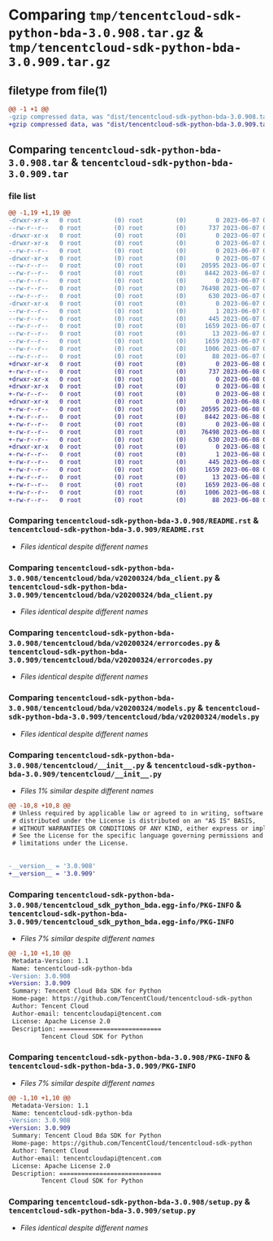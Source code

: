 # Comparing `tmp/tencentcloud-sdk-python-bda-3.0.908.tar.gz` & `tmp/tencentcloud-sdk-python-bda-3.0.909.tar.gz`

## filetype from file(1)

```diff
@@ -1 +1 @@
-gzip compressed data, was "dist/tencentcloud-sdk-python-bda-3.0.908.tar", last modified: Wed Jun  7 00:17:12 2023, max compression
+gzip compressed data, was "dist/tencentcloud-sdk-python-bda-3.0.909.tar", last modified: Thu Jun  8 00:17:40 2023, max compression
```

## Comparing `tencentcloud-sdk-python-bda-3.0.908.tar` & `tencentcloud-sdk-python-bda-3.0.909.tar`

### file list

```diff
@@ -1,19 +1,19 @@
-drwxr-xr-x   0 root         (0) root         (0)        0 2023-06-07 00:17:12.000000 tencentcloud-sdk-python-bda-3.0.908/
--rw-r--r--   0 root         (0) root         (0)      737 2023-06-07 00:17:12.000000 tencentcloud-sdk-python-bda-3.0.908/README.rst
-drwxr-xr-x   0 root         (0) root         (0)        0 2023-06-07 00:17:12.000000 tencentcloud-sdk-python-bda-3.0.908/tencentcloud/
-drwxr-xr-x   0 root         (0) root         (0)        0 2023-06-07 00:17:12.000000 tencentcloud-sdk-python-bda-3.0.908/tencentcloud/bda/
--rw-r--r--   0 root         (0) root         (0)        0 2023-06-07 00:17:12.000000 tencentcloud-sdk-python-bda-3.0.908/tencentcloud/bda/__init__.py
-drwxr-xr-x   0 root         (0) root         (0)        0 2023-06-07 00:17:12.000000 tencentcloud-sdk-python-bda-3.0.908/tencentcloud/bda/v20200324/
--rw-r--r--   0 root         (0) root         (0)    20595 2023-06-07 00:17:12.000000 tencentcloud-sdk-python-bda-3.0.908/tencentcloud/bda/v20200324/bda_client.py
--rw-r--r--   0 root         (0) root         (0)     8442 2023-06-07 00:17:12.000000 tencentcloud-sdk-python-bda-3.0.908/tencentcloud/bda/v20200324/errorcodes.py
--rw-r--r--   0 root         (0) root         (0)        0 2023-06-07 00:17:12.000000 tencentcloud-sdk-python-bda-3.0.908/tencentcloud/bda/v20200324/__init__.py
--rw-r--r--   0 root         (0) root         (0)    76498 2023-06-07 00:17:12.000000 tencentcloud-sdk-python-bda-3.0.908/tencentcloud/bda/v20200324/models.py
--rw-r--r--   0 root         (0) root         (0)      630 2023-06-07 00:17:12.000000 tencentcloud-sdk-python-bda-3.0.908/tencentcloud/__init__.py
-drwxr-xr-x   0 root         (0) root         (0)        0 2023-06-07 00:17:12.000000 tencentcloud-sdk-python-bda-3.0.908/tencentcloud_sdk_python_bda.egg-info/
--rw-r--r--   0 root         (0) root         (0)        1 2023-06-07 00:17:12.000000 tencentcloud-sdk-python-bda-3.0.908/tencentcloud_sdk_python_bda.egg-info/dependency_links.txt
--rw-r--r--   0 root         (0) root         (0)      445 2023-06-07 00:17:12.000000 tencentcloud-sdk-python-bda-3.0.908/tencentcloud_sdk_python_bda.egg-info/SOURCES.txt
--rw-r--r--   0 root         (0) root         (0)     1659 2023-06-07 00:17:12.000000 tencentcloud-sdk-python-bda-3.0.908/tencentcloud_sdk_python_bda.egg-info/PKG-INFO
--rw-r--r--   0 root         (0) root         (0)       13 2023-06-07 00:17:12.000000 tencentcloud-sdk-python-bda-3.0.908/tencentcloud_sdk_python_bda.egg-info/top_level.txt
--rw-r--r--   0 root         (0) root         (0)     1659 2023-06-07 00:17:12.000000 tencentcloud-sdk-python-bda-3.0.908/PKG-INFO
--rw-r--r--   0 root         (0) root         (0)     1006 2023-06-07 00:17:12.000000 tencentcloud-sdk-python-bda-3.0.908/setup.py
--rw-r--r--   0 root         (0) root         (0)       88 2023-06-07 00:17:12.000000 tencentcloud-sdk-python-bda-3.0.908/setup.cfg
+drwxr-xr-x   0 root         (0) root         (0)        0 2023-06-08 00:17:40.000000 tencentcloud-sdk-python-bda-3.0.909/
+-rw-r--r--   0 root         (0) root         (0)      737 2023-06-08 00:17:40.000000 tencentcloud-sdk-python-bda-3.0.909/README.rst
+drwxr-xr-x   0 root         (0) root         (0)        0 2023-06-08 00:17:40.000000 tencentcloud-sdk-python-bda-3.0.909/tencentcloud/
+drwxr-xr-x   0 root         (0) root         (0)        0 2023-06-08 00:17:40.000000 tencentcloud-sdk-python-bda-3.0.909/tencentcloud/bda/
+-rw-r--r--   0 root         (0) root         (0)        0 2023-06-08 00:17:40.000000 tencentcloud-sdk-python-bda-3.0.909/tencentcloud/bda/__init__.py
+drwxr-xr-x   0 root         (0) root         (0)        0 2023-06-08 00:17:40.000000 tencentcloud-sdk-python-bda-3.0.909/tencentcloud/bda/v20200324/
+-rw-r--r--   0 root         (0) root         (0)    20595 2023-06-08 00:17:40.000000 tencentcloud-sdk-python-bda-3.0.909/tencentcloud/bda/v20200324/bda_client.py
+-rw-r--r--   0 root         (0) root         (0)     8442 2023-06-08 00:17:40.000000 tencentcloud-sdk-python-bda-3.0.909/tencentcloud/bda/v20200324/errorcodes.py
+-rw-r--r--   0 root         (0) root         (0)        0 2023-06-08 00:17:40.000000 tencentcloud-sdk-python-bda-3.0.909/tencentcloud/bda/v20200324/__init__.py
+-rw-r--r--   0 root         (0) root         (0)    76498 2023-06-08 00:17:40.000000 tencentcloud-sdk-python-bda-3.0.909/tencentcloud/bda/v20200324/models.py
+-rw-r--r--   0 root         (0) root         (0)      630 2023-06-08 00:17:40.000000 tencentcloud-sdk-python-bda-3.0.909/tencentcloud/__init__.py
+drwxr-xr-x   0 root         (0) root         (0)        0 2023-06-08 00:17:40.000000 tencentcloud-sdk-python-bda-3.0.909/tencentcloud_sdk_python_bda.egg-info/
+-rw-r--r--   0 root         (0) root         (0)        1 2023-06-08 00:17:40.000000 tencentcloud-sdk-python-bda-3.0.909/tencentcloud_sdk_python_bda.egg-info/dependency_links.txt
+-rw-r--r--   0 root         (0) root         (0)      445 2023-06-08 00:17:40.000000 tencentcloud-sdk-python-bda-3.0.909/tencentcloud_sdk_python_bda.egg-info/SOURCES.txt
+-rw-r--r--   0 root         (0) root         (0)     1659 2023-06-08 00:17:40.000000 tencentcloud-sdk-python-bda-3.0.909/tencentcloud_sdk_python_bda.egg-info/PKG-INFO
+-rw-r--r--   0 root         (0) root         (0)       13 2023-06-08 00:17:40.000000 tencentcloud-sdk-python-bda-3.0.909/tencentcloud_sdk_python_bda.egg-info/top_level.txt
+-rw-r--r--   0 root         (0) root         (0)     1659 2023-06-08 00:17:40.000000 tencentcloud-sdk-python-bda-3.0.909/PKG-INFO
+-rw-r--r--   0 root         (0) root         (0)     1006 2023-06-08 00:17:40.000000 tencentcloud-sdk-python-bda-3.0.909/setup.py
+-rw-r--r--   0 root         (0) root         (0)       88 2023-06-08 00:17:40.000000 tencentcloud-sdk-python-bda-3.0.909/setup.cfg
```

### Comparing `tencentcloud-sdk-python-bda-3.0.908/README.rst` & `tencentcloud-sdk-python-bda-3.0.909/README.rst`

 * *Files identical despite different names*

### Comparing `tencentcloud-sdk-python-bda-3.0.908/tencentcloud/bda/v20200324/bda_client.py` & `tencentcloud-sdk-python-bda-3.0.909/tencentcloud/bda/v20200324/bda_client.py`

 * *Files identical despite different names*

### Comparing `tencentcloud-sdk-python-bda-3.0.908/tencentcloud/bda/v20200324/errorcodes.py` & `tencentcloud-sdk-python-bda-3.0.909/tencentcloud/bda/v20200324/errorcodes.py`

 * *Files identical despite different names*

### Comparing `tencentcloud-sdk-python-bda-3.0.908/tencentcloud/bda/v20200324/models.py` & `tencentcloud-sdk-python-bda-3.0.909/tencentcloud/bda/v20200324/models.py`

 * *Files identical despite different names*

### Comparing `tencentcloud-sdk-python-bda-3.0.908/tencentcloud/__init__.py` & `tencentcloud-sdk-python-bda-3.0.909/tencentcloud/__init__.py`

 * *Files 1% similar despite different names*

```diff
@@ -10,8 +10,8 @@
 # Unless required by applicable law or agreed to in writing, software
 # distributed under the License is distributed on an "AS IS" BASIS,
 # WITHOUT WARRANTIES OR CONDITIONS OF ANY KIND, either express or implied.
 # See the License for the specific language governing permissions and
 # limitations under the License.
 
 
-__version__ = '3.0.908'
+__version__ = '3.0.909'
```

### Comparing `tencentcloud-sdk-python-bda-3.0.908/tencentcloud_sdk_python_bda.egg-info/PKG-INFO` & `tencentcloud-sdk-python-bda-3.0.909/tencentcloud_sdk_python_bda.egg-info/PKG-INFO`

 * *Files 7% similar despite different names*

```diff
@@ -1,10 +1,10 @@
 Metadata-Version: 1.1
 Name: tencentcloud-sdk-python-bda
-Version: 3.0.908
+Version: 3.0.909
 Summary: Tencent Cloud Bda SDK for Python
 Home-page: https://github.com/TencentCloud/tencentcloud-sdk-python
 Author: Tencent Cloud
 Author-email: tencentcloudapi@tencent.com
 License: Apache License 2.0
 Description: ============================
         Tencent Cloud SDK for Python
```

### Comparing `tencentcloud-sdk-python-bda-3.0.908/PKG-INFO` & `tencentcloud-sdk-python-bda-3.0.909/PKG-INFO`

 * *Files 7% similar despite different names*

```diff
@@ -1,10 +1,10 @@
 Metadata-Version: 1.1
 Name: tencentcloud-sdk-python-bda
-Version: 3.0.908
+Version: 3.0.909
 Summary: Tencent Cloud Bda SDK for Python
 Home-page: https://github.com/TencentCloud/tencentcloud-sdk-python
 Author: Tencent Cloud
 Author-email: tencentcloudapi@tencent.com
 License: Apache License 2.0
 Description: ============================
         Tencent Cloud SDK for Python
```

### Comparing `tencentcloud-sdk-python-bda-3.0.908/setup.py` & `tencentcloud-sdk-python-bda-3.0.909/setup.py`

 * *Files identical despite different names*

